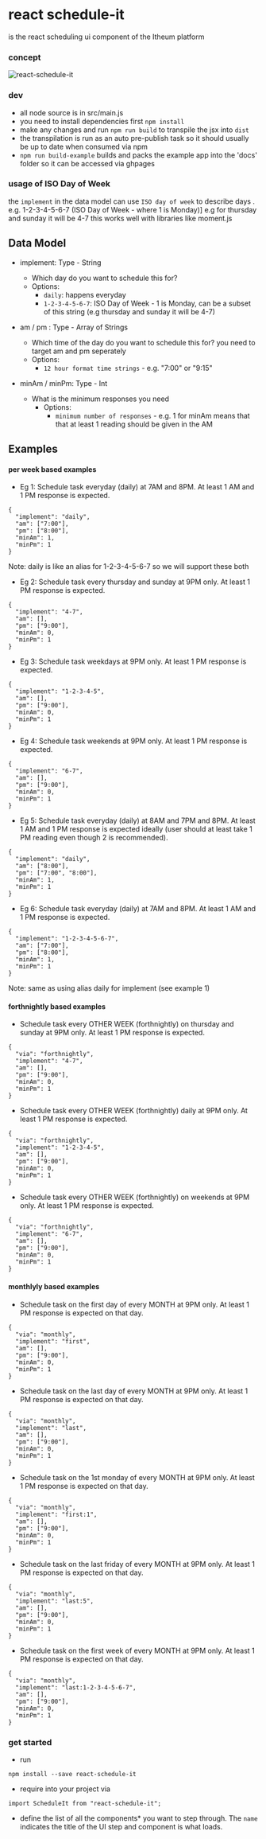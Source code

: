# react schedule-it 
is the react scheduling ui component of the Itheum platform

### concept
![react-schedule-it](https://raw.githubusercontent.com/itheum/react-schedule-it/master/concept-eg-new.png)


### dev
- all node source is in src/main.js
- you need to install dependencies first `npm install`
- make any changes and run `npm run build` to transpile the jsx into `dist`
- the transpilation is run as an auto pre-publish task so it should usually be up to date when consumed via npm
- `npm run build-example` builds and packs the example app into the 'docs' folder so it can be accessed via ghpages

### usage of ISO Day of Week
the `implement` in the data model can use `ISO day of week` to describe days . e.g. 1-2-3-4-5-6-7 (ISO Day of Week - where 1 is Monday)] e.g for thursday and sunday it will be 4-7
this works well with libraries like moment.js

## Data Model
- implement: Type - String 
  - Which day do you want to schedule this for?
  - Options:
    - `daily`: happens everyday
    - `1-2-3-4-5-6-7`: ISO Day of Week - 1 is Monday, can be a subset of this string (e.g thursday and sunday it will be 4-7)

- am / pm : Type - Array of Strings
  - Which time of the day do you want to schedule this for? you need to target am and pm seperately
  - Options:
    - `12 hour format time strings` - e.g. "7:00" or "9:15"

- minAm / minPm: Type - Int
  - What is the minimum responses you need
    - Options:
      - `minimum number of responses` - e.g. 1 for minAm means that that at least 1 reading should be given in the AM

## Examples

#### per week based examples

- Eg 1: Schedule task everyday (daily) at 7AM and 8PM. At least 1 AM and 1 PM response is expected.
```
{
  "implement": "daily",
  "am": ["7:00"],
  "pm": ["8:00"],
  "minAm": 1,
  "minPm": 1
}
```
Note: daily is like an alias for 1-2-3-4-5-6-7 so we will support these both

- Eg 2: Schedule task every thursday and sunday at 9PM only. At least 1 PM response is expected.
```
{
  "implement": "4-7",
  "am": [],
  "pm": ["9:00"],
  "minAm": 0,
  "minPm": 1
}
```

- Eg 3: Schedule task weekdays at 9PM only. At least 1 PM response is expected.
```
{
  "implement": "1-2-3-4-5",
  "am": [],
  "pm": ["9:00"],
  "minAm": 0,
  "minPm": 1
}
```

- Eg 4: Schedule task weekends at 9PM only. At least 1 PM response is expected.
```
{
  "implement": "6-7",
  "am": [],
  "pm": ["9:00"],
  "minAm": 0,
  "minPm": 1
}
```

- Eg 5: Schedule task everyday (daily) at 8AM and 7PM and 8PM. At least 1 AM and 1 PM response is expected ideally (user should at least take 1 PM reading even though 2 is recommended).
```
{
  "implement": "daily",
  "am": ["8:00"],
  "pm": ["7:00", "8:00"],
  "minAm": 1,
  "minPm": 1
}
```

- Eg 6: Schedule task everyday (daily) at 7AM and 8PM. At least 1 AM and 1 PM response is expected.
```
{
  "implement": "1-2-3-4-5-6-7",
  "am": ["7:00"],
  "pm": ["8:00"],
  "minAm": 1,
  "minPm": 1
}
```
Note: same as using alias daily for implement (see example 1)

#### forthnightly based examples
- Schedule task every OTHER WEEK (forthnightly) on thursday and sunday at 9PM only. At least 1 PM response is expected.
```
{
  "via": "forthnightly",
  "implement": "4-7",
  "am": [],
  "pm": ["9:00"],
  "minAm": 0,
  "minPm": 1
}
```

- Schedule task every OTHER WEEK (forthnightly) daily at 9PM only. At least 1 PM response is expected.
```
{
  "via": "forthnightly",
  "implement": "1-2-3-4-5",
  "am": [],
  "pm": ["9:00"],
  "minAm": 0,
  "minPm": 1
}
```

- Schedule task every OTHER WEEK (forthnightly) on weekends at 9PM only. At least 1 PM response is expected.
```
{
  "via": "forthnightly",
  "implement": "6-7",
  "am": [],
  "pm": ["9:00"],
  "minAm": 0,
  "minPm": 1
}
```

#### monthlyly based examples
- Schedule task on the first day of every MONTH at 9PM only. At least 1 PM response is expected on that day.
```
{
  "via": "monthly",
  "implement": "first",
  "am": [],
  "pm": ["9:00"],
  "minAm": 0,
  "minPm": 1
}
```

- Schedule task on the last day of every MONTH at 9PM only. At least 1 PM response is expected on that day.
```
{
  "via": "monthly",
  "implement": "last",
  "am": [],
  "pm": ["9:00"],
  "minAm": 0,
  "minPm": 1
}
```

- Schedule task on the 1st monday of every MONTH at 9PM only. At least 1 PM response is expected on that day.
```
{
  "via": "monthly",
  "implement": "first:1",
  "am": [],
  "pm": ["9:00"],
  "minAm": 0,
  "minPm": 1
}
```

- Schedule task on the last friday of every MONTH at 9PM only. At least 1 PM response is expected on that day.
```
{
  "via": "monthly",
  "implement": "last:5",
  "am": [],
  "pm": ["9:00"],
  "minAm": 0,
  "minPm": 1
}
```

- Schedule task on the first week of every MONTH at 9PM only. At least 1 PM response is expected on that day.
```
{
  "via": "monthly",
  "implement": "last:1-2-3-4-5-6-7",
  "am": [],
  "pm": ["9:00"],
  "minAm": 0,
  "minPm": 1
}
```

### get started
- run
```
npm install --save react-schedule-it
```
- require into your project via
```
import ScheduleIt from "react-schedule-it";
```
- define the list of all the components* you want to step through. The `name` indicates the title of the UI step and component is what loads.